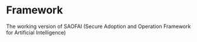 # Framework
The working version of SAOFAI (Secure Adoption and Operation Framework for Artificial Intelligence)
